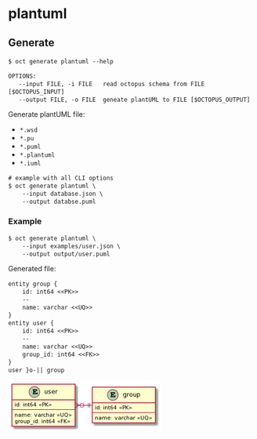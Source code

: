 # plantuml

## Generate

```shell
$ oct generate plantuml --help
```

```
OPTIONS:
   --input FILE, -i FILE   read octopus schema from FILE [$OCTOPUS_INPUT]
   --output FILE, -o FILE  geneate plantUML to FILE [$OCTOPUS_OUTPUT]
```

Generate plantUML file:
* `*.wsd`
* `*.pu`
* `*.puml`
* `*.plantuml`
* `*.iuml`

```shell
# example with all CLI options
$ oct generate plantuml \
    --input database.json \
    --output databse.puml
```

### Example

```shell
$ oct generate plantuml \
    --input examples/user.json \
    --output output/user.puml
```

Generated file:

```
entity group {
    id: int64 <<PK>>
    --
    name: varchar <<UQ>>
}
entity user {
    id: int64 <<PK>>
    --
    name: varchar <<UQ>>
    group_id: int64 <<FK>>
}
user }o-|| group
```

![](plantuml-user.png)

